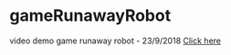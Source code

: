 # gameRunawayRobot
video demo game runaway robot - 23/9/2018 <a href="https://youtu.be/N1iF3Z4SXVU">Click here</a></br>

